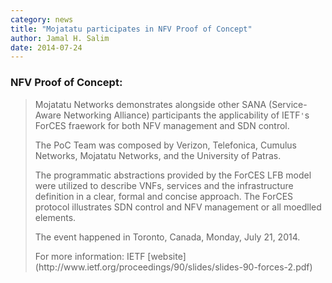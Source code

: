 ```yaml
---
category: news
title: "Mojatatu participates in NFV Proof of Concept"
author: Jamal H. Salim
date: 2014-07-24
---
```

### NFV Proof of Concept: ###
> Mojatatu Networks demonstrates alongside other SANA (Service-Aware Networking Alliance) participants the applicability of IETF`'`s ForCES fraework for both NFV management and SDN control.
> <p>The PoC Team was composed by Verizon, Telefonica, Cumulus Networks, Mojatatu Networks, and the University of Patras.</p>
> <p>The programmatic abstractions provided by the ForCES LFB model were utilized to describe VNFs, services and the infrastructure definition in a clear, formal and concise approach. The ForCES protocol illustrates SDN control and NFV management or all moedlled elements.</p>
> <p>The event happened in Toronto, Canada, Monday, July 21, 2014.</p>
> For more information:
> IETF [website](http://www.ietf.org/proceedings/90/slides/slides-90-forces-2.pdf)

